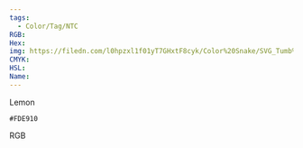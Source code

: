 ```yaml
---
tags:
  - Color/Tag/NTC
RGB:
Hex:
img: https://filedn.com/l0hpzxl1f01yT7GHxtF8cyk/Color%20Snake/SVG_Tumb%20Mass%20No%20Name/FDE910.svg
CMYK:
HSL:
Name:
---
```

Lemon
```palette
#FDE910
```
RGB
